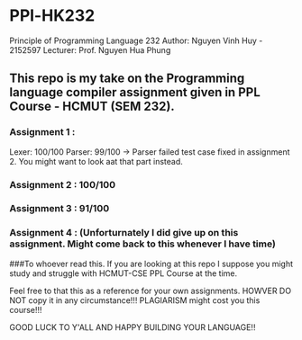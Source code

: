 # PPl-HK232
Principle of Programming Language 232
Author: Nguyen Vinh Huy - 2152597
Lecturer: Prof. Nguyen Hua Phung

## This repo is my take on the Programming language compiler assignment given in PPL Course - HCMUT (SEM 232).
### Assignment 1 :
Lexer:  100/100
Parser: 99/100
-> Parser failed test case fixed in assignment 2. You might want to look aat that part instead.
### Assignment 2 : 100/100
### Assignment 3 : 91/100
### Assignment 4 : (Unforturnately I did give up on this assignment. Might come back to this whenever I have time)

###To whoever read this.
If you are looking at this repo I suppose you might study and struggle with HCMUT-CSE PPL Course at the time.

Feel free to that this as a reference for your own assignments. 
HOWVER DO NOT copy it in any circumstance!!!
PLAGIARISM might cost you this course!!!

GOOD LUCK TO Y'ALL AND HAPPY BUILDING YOUR LANGUAGE!!

